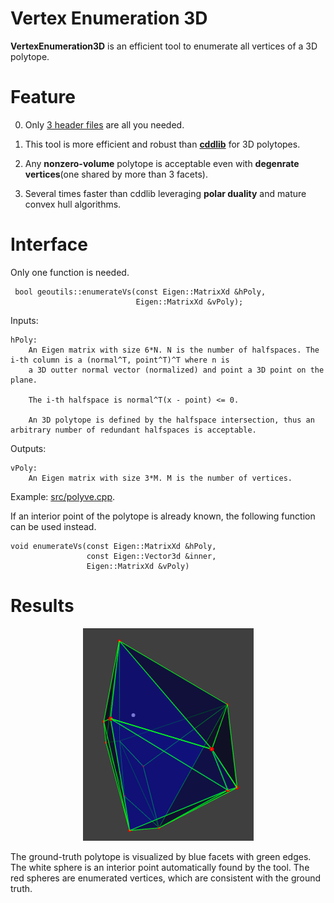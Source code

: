# Vertex Enumeration 3D
__VertexEnumeration3D__ is an efficient tool to enumerate all vertices of a 3D polytope.

# Feature

0. Only [3 header files](https://github.com/ZJU-FAST-Lab/VertexEnumeration3D/tree/master/include/geoutils) are all you needed.

1. This tool is more efficient and robust than [__cddlib__](https://github.com/cddlib/cddlib) for 3D polytopes.

2. Any __nonzero-volume__ polytope is acceptable even with __degenrate vertices__(one shared by more than 3 facets).

3. Several times faster than cddlib leveraging __polar duality__ and mature convex hull algorithms.

# Interface

Only one function is needed.

     bool geoutils::enumerateVs(const Eigen::MatrixXd &hPoly, 
                                Eigen::MatrixXd &vPoly);

Inputs:

    hPoly: 
        An Eigen matrix with size 6*N. N is the number of halfspaces. The i-th column is a (normal^T, point^T)^T where n is 
        a 3D outter normal vector (normalized) and point a 3D point on the plane.

        The i-th halfspace is normal^T(x - point) <= 0.

        An 3D polytope is defined by the halfspace intersection, thus an arbitrary number of redundant halfspaces is acceptable.

Outputs:

    vPoly:
        An Eigen matrix with size 3*M. M is the number of vertices.

Example: [src/polyve.cpp](https://github.com/ZJU-FAST-Lab/VertexEnumeration3D/blob/master/src/polyve.cpp).

If an interior point of the polytope is already known, the following function can be used instead.

    void enumerateVs(const Eigen::MatrixXd &hPoly, 
                     const Eigen::Vector3d &inner, 
                     Eigen::MatrixXd &vPoly)

# Results
<p align="center">
  <img src="config/ResultantPolytope.png" width = "273" height = "340"/>
</p>
The ground-truth polytope is visualized by blue facets with green edges. The white sphere is an interior point automatically found by the tool. The red spheres are enumerated vertices, which are consistent with the ground truth.
